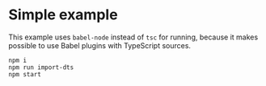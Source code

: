 # Simple example

This example uses `babel-node` instead of `tsc` for running, because it makes possible to use  Babel plugins with TypeScript sources.

```
npm i
npm run import-dts
npm start
```
